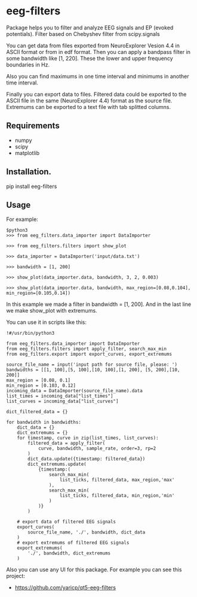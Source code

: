 # eeg-filters

Package helps you to filter and analyze EEG signals and EP (evoked potentials).
Filter based on Chebyshev filter from scipy.signals

You can get data from files exported from NeuroExplorer Vesion 4.4 in ASCII format or from   in edf format.
Then you can apply a bandpass filter in some bandwidth like [1, 220]. These the lower and upper frequency boundaries in Hz.

Also you can find maximums in one time interval and minimums in another time interval.

Finally you can export data to files.
Filtered data could be exported to the ASCII file in the same (NeuroExplorer 4.4) format as the source file.
Extremums can be exported to a text file with tab splitted columns.

## Requirements

* numpy
* scipy
* matplotlib

## Installation.

pip install eeg-filters

## Usage

For example:

```
$python3
>>> from eeg_filters.data_importer import DataImporter

>>> from eeg_filters.filters import show_plot

>>> data_importer = DataImporter('input/data.txt')

>>> bandwidth = [1, 200]

>>> show_plot(data_importer.data, bandwidth, 3, 2, 0.003)

>>> show_plot(data_importer.data, bandwidth, max_region=[0.08,0.104], min_region=[0.105,0.14])
```
In this example we made a filter in bandwidth = [1, 200].
And in the last line we make show_plot with extremums.

You can use it in scripts like this:

```
!#/usr/bin/python3

from eeg_filters.data_importer import DataImporter
from eeg_filters.filters import apply_filter, search_max_min
from eeg_filters.export import export_curves, export_extremums

source_file_name = input('input path for source file, please: ')
bandwidths = [[1, 100],[5, 100],[10, 100],[1, 200], [5, 200],[10, 200]]
max_region = [0.08, 0.1]
min_region = [0.103, 0.12]
incoming_data = DataImporter(source_file_name).data
list_times = incoming_data["list_times"]
list_curves = incoming_data["list_curves"]

dict_filtered_data = {}

for bandwidth in bandwidths:
    dict_data = {}
    dict_extremums = {}
    for timestamp, curve in zip(list_times, list_curves):
        filtered_data = apply_filter(
            curve, bandwidth, sample_rate, order=3, rp=2
        )
        dict_data.update({timestamp: filtered_data})
        dict_extremums.update(
            {timestamp:(
                search_max_min(
                    list_ticks, filtered_data, max_region,'max'
                ), 
                search_max_min(
                    list_ticks, filtered_data, min_region,'min'
                )
            )}
        )
        
    # export data of filtered EEG signals
    export_curves(
        source_file_name, './', bandwidth, dict_data
    )
    # export extremums of filtered EEG signals
    export_extremums(
        './', bandwidth, dict_extremums
    )
```
Also you can use any UI for this package.
For example you can see this project:
* https://github.com/yaricp/qt5-eeg-filters
